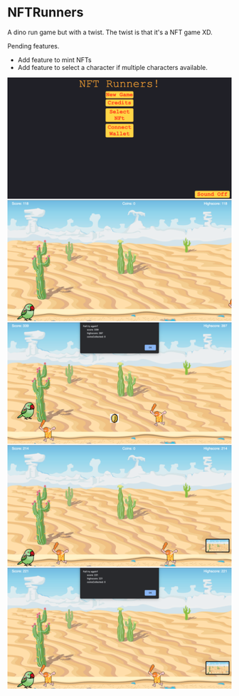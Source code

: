 # NFTRunners

A dino run game but with a twist. The twist is that it's a NFT game XD.

Pending features.

- Add feature to mint NFTs
- Add feature to select a character if multiple characters available.

![alt text for screen readers](/gitReadme/pic1.png "menu")
![alt text for screen readers](/gitReadme/pic2.png "Game")
![alt text for screen readers](/gitReadme/pic3.png "Game")
![alt text for screen readers](/gitReadme/pic4.png "Game")
![alt text for screen readers](/gitReadme/pic5.png "Game")
